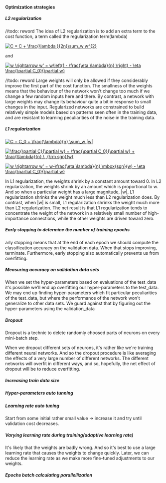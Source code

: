 #### Optimization strategies
##### L2 regularization
//todo: reword
The idea of L2 regularization is to add an extra term to the cost function, a term called the regularization term(lambda)

<a href="https://www.codecogs.com/eqnedit.php?latex=C&space;=&space;C_0&space;&plus;&space;\frac{\lambda&space;}{2n}\sum_w&space;w^{2}" target="_blank"><img src="https://latex.codecogs.com/gif.latex?C&space;=&space;C_0&space;&plus;&space;\frac{\lambda&space;}{2n}\sum_w&space;w^{2}" title="C = C + \frac{\lambda }{2n}\sum_w w^{2}" /></a>

and 

<a href="https://www.codecogs.com/eqnedit.php?latex=w&space;\rightarrow&space;w'&space;=&space;w\left(1&space;-&space;\frac{\eta&space;\lambda}{n}&space;\right)&space;-&space;\eta&space;\frac{\partial&space;C_0}{\partial&space;w}" target="_blank"><img src="https://latex.codecogs.com/gif.latex?w&space;\rightarrow&space;w'&space;=&space;w\left(1&space;-&space;\frac{\eta&space;\lambda}{n}&space;\right)&space;-&space;\eta&space;\frac{\partial&space;C_0}{\partial&space;w}" title="w \rightarrow w' = w\left(1 - \frac{\eta \lambda}{n} \right) - \eta \frac{\partial C_0}{\partial w}" /></a>

//todo: reword
Large weights will only be allowed if they considerably improve the first part of the cost function.
The smallness of the weights means that the behaviour of the network won't change too much if we change a few random inputs here and there. 
By contrast, a network with large weights may change its behaviour quite a bit in response to small changes in the input. 
Regularized networks are constrained to build relatively simple models based on patterns seen often in the training data, 
and are resistant to learning peculiarities of the noise in the training data.
##### L1 regularization
<a href="https://www.codecogs.com/eqnedit.php?latex=C&space;=&space;C_0&space;&plus;&space;\frac{\lambda}{n}&space;\sum_w&space;|w|" target="_blank"><img src="https://latex.codecogs.com/gif.latex?C&space;=&space;C_0&space;&plus;&space;\frac{\lambda}{n}&space;\sum_w&space;|w|" title="C = C_0 + \frac{\lambda}{n} \sum_w |w|" /></a>

<a href="https://www.codecogs.com/eqnedit.php?latex=\frac{\partial&space;C}{\partial&space;w}&space;=&space;\frac{\partial&space;C_0}{\partial&space;w}&space;&plus;&space;\frac{\lambda}{n}&space;\,&space;{\rm&space;sgn}(w)" target="_blank"><img src="https://latex.codecogs.com/gif.latex?\frac{\partial&space;C}{\partial&space;w}&space;=&space;\frac{\partial&space;C_0}{\partial&space;w}&space;&plus;&space;\frac{\lambda}{n}&space;\,&space;{\rm&space;sgn}(w)" title="\frac{\partial C}{\partial w} = \frac{\partial C_0}{\partial w} + \frac{\lambda}{n} \, {\rm sgn}(w)" /></a>

<a href="https://www.codecogs.com/eqnedit.php?latex=w&space;\rightarrow&space;w'&space;=&space;w-\frac{\eta&space;\lambda}{n}&space;\mbox{sgn}(w)&space;-&space;\eta&space;\frac{\partial&space;C_0}{\partial&space;w}" target="_blank"><img src="https://latex.codecogs.com/gif.latex?w&space;\rightarrow&space;w'&space;=&space;w-\frac{\eta&space;\lambda}{n}&space;\mbox{sgn}(w)&space;-&space;\eta&space;\frac{\partial&space;C_0}{\partial&space;w}" title="w \rightarrow w' = w-\frac{\eta \lambda}{n} \mbox{sgn}(w) - \eta \frac{\partial C_0}{\partial w}" /></a>

In L1 regularization, the weights shrink by a constant amount toward 0. In L2 regularization, the weights shrink by an amount which is proportional to w. And so when a particular weight has a large magnitude, |w|, L1 regularization shrinks the weight much less than L2 regularization does. By contrast, when |w| is small, L1 regularization shrinks the weight much more than L2 regularization. The net result is that L1 regularization tends to concentrate the weight of the network in a relatively small number of high-importance connections, while the other weights are driven toward zero.


##### Early stopping to determine the number of training epochs
arly stopping means that at the end of each epoch we should compute the classification accuracy on the validation data. 
When that stops improving, terminate.
Furthermore, early stopping also automatically prevents us from overfitting.

##### Measuring accuracy on validation data sets
When we set the hyper-parameters based on evaluations of the test_data it's possible we'll end 
up overfitting our hyper-parameters to the test_data. We may end up finding hyper-parameters which 
fit particular peculiarities of the test_data, 
but where the performance of the network won't generalize to other data sets.
We guard against that by figuring out the hyper-parameters using the validation_data
##### Dropout
Dropout is a technic to delete randomly choosed parts of neurons on every mini-batch step.

When we dropout different sets of neurons, it's rather like we're training different neural networks. 
And so the dropout procedure is like averaging the effects of a very large number of different networks. 
The different networks will overfit in different ways, and so, hopefully, the net effect of dropout will be to reduce overfitting.

   
##### Increasing train data size
##### Hyper-parameters auto tunning
##### Learning rate auto tuning

Start from some initial rather small value -> increase it and try until validation cost decreases.

##### Varying learning rate during training(adaptive learning rate)

It's likely that the weights are badly wrong. 
And so it's best to use a large learning rate that causes the weights to change quickly. 
Later, we can reduce the learning rate as we make more fine-tuned adjustments to our weights.

##### Epochs batch calculating parallellization

